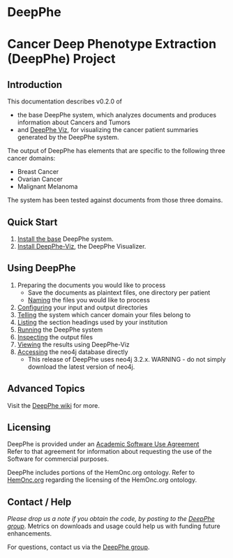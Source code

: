 DeepPhe
=======

# Cancer Deep Phenotype Extraction (DeepPhe) Project
## Introduction

This documentation describes v0.2.0 of
* the base DeepPhe system, which analyzes documents and produces information about Cancers and Tumors
* and [DeepPhe Viz](https://github.com/DeepPhe/DeepPhe-Viz), for visualizing the cancer patient summaries generated by the DeepPhe system.

The output of DeepPhe has elements that are specific to the following three cancer domains:
* Breast Cancer
* Ovarian Cancer
* Malignant Melanoma

The system has been tested against documents from those three domains.

## Quick Start
1. [Install the base](../../wiki/Quick-Start) DeepPhe system.
2. [Install DeepPhe-Viz](../../../DeepPhe-Viz/blob/master/README.md), the DeepPhe Visualizer.


## Using DeepPhe
1. Preparing the documents you would like to process
    - Save the documents as plaintext files, one directory per patient 
    - [Naming](../../wiki/Naming-Input-Files) the files you would like to process
2. [Configuring](../../wiki/Input-and-Output-Directories) your input and output directories
3. [Telling](../../wiki/Cancer-Domains) the system which cancer domain your files belong to
4. [Listing](../../wiki/Section-Headings) the section headings used by your institution
2. [Running](../../wiki/Quick-Start) the DeepPhe system
3. [Inspecting](../../wiki/DeepPhe-Output) the output files
4. [Viewing](../../../DeepPhe-Viz/blob/master/README.md) the results using DeepPhe-Viz
5. [Accessing](../../wiki/Quick-Start#output-data-in-neo4j) the neo4j database directly  
    - This release of DeepPhe uses neo4j 3.2.x. WARNING - do not simply download the latest version of neo4j.

## Advanced Topics
Visit the [DeepPhe wiki](../../wiki/Advanced-Topics) for more.

## Licensing
DeepPhe is provided under an [Academic Software Use Agreement](LICENSE)  
Refer to that agreement for information about requesting the use of the Software for commercial purposes.

DeepPhe includes portions of the HemOnc.org ontology. Refer to [HemOnc.org](https://hemonc.org/wiki/Ontology) regarding the licensing of the HemOnc.org ontology.

## Contact / Help
_Please drop us a note if you obtain the code, by posting to the [DeepPhe group]( https://groups.google.com/forum/#!forum/deepphe)_.  Metrics on downloads and usage could help us with funding future enhancements.

For questions, contact us via the [DeepPhe group]( https://groups.google.com/forum/#!forum/deepphe).
